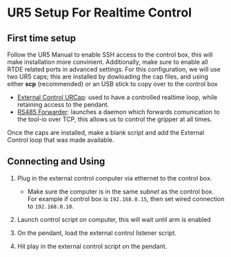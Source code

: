 # UR5 Setup For Realtime Control

## First time setup

Follow the UR5 Manual to enable SSH access to the control box, this will make installation more convinient. Additionally, make sure to enable all RTDE related ports in advanced settings. For this configuration, we will use two UR5 caps; this are installed by dowloading the cap files, and using either **scp** (recommended) or an USB stick to copy over to the control box

* [External Control URCap](https://github.com/UniversalRobots/Universal_Robots_ExternalControl_URCap/releases): used to have a controlled realtime loop, while retaining access to the pendant. 
* [RS485 Forwarder](https://github.com/UniversalRobots/Universal_Robots_ToolComm_Forwarder_URCap/releases): launches a daemon which forwards comunication to the tool-io over TCP, this allows us to control the gripper at all times.

Once the caps are installed, make a blank script and add the External Control loop that was made available.

## Connecting and Using

1. Plug in the external control computer via ethernet to the control box.
    * Make sure the computer is in the same *subnet* as the control box. For example if control box is `192.168.0.15`, then set wired connection to `192.168.0.10`.

2. Launch control script on computer, this will wait until arm is enabled

3. On the pendant, load the external control listener script.

4. Hit play in the external control script on the pendant. 